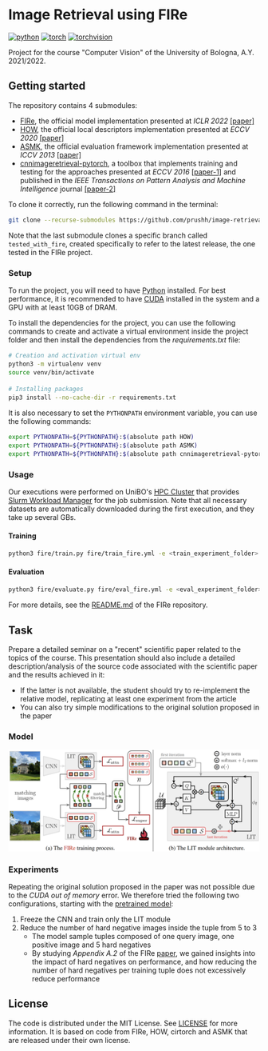 # Image Retrieval using FIRe

[![python](https://img.shields.io/badge/python-3.9-3776AB?logo=python)](https://www.python.org/)
[![torch](https://img.shields.io/badge/torch-1.8.1%2Bcu111-EE4C2C?logo=pytorch)](https://pytorch.org)
[![torchvision](https://img.shields.io/badge/torchvision-0.9.1%2Bcu111-EE4C2C?logo=pytorch)](https://pytorch.org/vision/)

Project for the course "Computer Vision" of the University of Bologna, A.Y. 2021/2022.

## Getting started

The repository contains 4 submodules:

- [FIRe](https://github.com/prushh/fire/), the official model implementation presented at _ICLR 2022_ [[paper]](https://doi.org/10.48550/arXiv.2201.13182)
- [HOW](https://github.com/prushh/how/), the official local descriptors implementation presented at _ECCV 2020_ [[paper]](https://doi.org/10.48550/arXiv.2007.13172)
- [ASMK](https://github.com/prushh/asmk/), the official evaluation framework implementation presented at _ICCV 2013_ [[paper]](https://doi.org/10.1109/ICCV.2013.177)
- [cnnimageretrieval-pytorch](https://github.com/prushh/cnnimageretrieval-pytorch), a toolbox that implements training and testing for the approaches presented at _ECCV 2016_ [[paper-1]](https://doi.org/10.48550/arXiv.1604.02426) and published in the _IEEE Transactions on Pattern Analysis and Machine Intelligence_ journal [[paper-2]](https://doi.org/10.48550/arXiv.1711.02512)

To clone it correctly, run the following command in the terminal:

```bash
git clone --recurse-submodules https://github.com/prushh/image-retrieval-fire
```

Note that the last submodule clones a specific branch called `tested_with_fire`, created specifically to refer to the latest release, the one tested in the FIRe project.

### Setup

To run the project, you will need to have [Python](https://www.python.org/) installed. For best performance, it is recommended to have [CUDA](https://developer.nvidia.com/cuda-zone) installed in the system and a GPU with at least 10GB of DRAM.

To install the dependencies for the project, you can use the following commands to create and activate a virtual environment inside the project folder and then install the dependencies from the _requirements.txt_ file:

```bash
# Creation and activation virtual env
python3 -m virtualenv venv
source venv/bin/activate

# Installing packages
pip3 install --no-cache-dir -r requirements.txt
```

It is also necessary to set the `PYTHONPATH` environment variable, you can use the following commands:

```bash
export PYTHONPATH=${PYTHONPATH}:$(absolute path HOW)
export PYTHONPATH=${PYTHONPATH}:$(absolute path ASMK)
export PYTHONPATH=${PYTHONPATH}:$(absolute path cnnimageretrieval-pytorch)
```

### Usage

Our executions were performed on UniBO's [HPC Cluster](https://disi.unibo.it/it/dipartimento/servizi-tecnici-e-amministrativi/servizi-informatici/utilizzo-cluster-hpc) that provides [Slurm Workload Manager](https://slurm.schedmd.com/) for the job submission.
Note that all necessary datasets are automatically downloaded during the first execution, and they take up several GBs.

#### Training

```bash
python3 fire/train.py fire/train_fire.yml -e <train_experiment_folder>
```

#### Evaluation

```bash
python3 fire/evaluate.py fire/eval_fire.yml -e <eval_experiment_folder> -ml <train_experiment_folder>
```

For more details, see the [README.md](https://github.com/prushh/fire/blob/main/README.MD) of the FIRe repository.

## Task

Prepare a detailed seminar on a "recent" scientific paper related to the topics of the course.
This presentation should also include a detailed description/analysis of the source code associated with the scientific paper and the results achieved in it:

- If the latter is not available, the student should try to re-implement the relative model, replicating at least one experiment from the article
- You can also try simple modifications to the original solution proposed in the paper

### Model

![fire-architecture](https://github.com/prushh/image-retrieval-fire/blob/main/images/fire-architecture.png)

### Experiments

Repeating the original solution proposed in the paper was not possible due to the _CUDA out of memory_ error.
We therefore tried the following two configurations, starting with the [pretrained model](http://download.europe.naverlabs.com/ComputerVision/FIRe/pretraining/fire_imagenet.pth):

1. Freeze the CNN and train only the LIT module
2. Reduce the number of hard negative images inside the tuple from 5 to 3
   - The model sample tuples composed of one query image, one positive image and 5 hard negatives
   - By studying _Appendix A.2_ of the FIRe [paper](https://doi.org/10.48550/arXiv.2201.13182), we gained insights into the impact of hard negatives on performance, and how reducing the number of hard negatives per training tuple does not excessively reduce performance

## License

The code is distributed under the MIT License. See [LICENSE](https://github.com/prushh/image-retrieval-fire/blob/main/LICENSE) for more information. It is based on code from FIRe, HOW, cirtorch and ASMK that are released under their own license.
